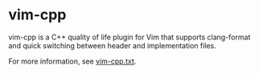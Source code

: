 # vim-cpp

vim-cpp is a C++ quality of life plugin for Vim that supports clang-format and
quick switching between header and implementation files.

For more information, see [vim-cpp.txt](doc/vim-cpp.txt).
